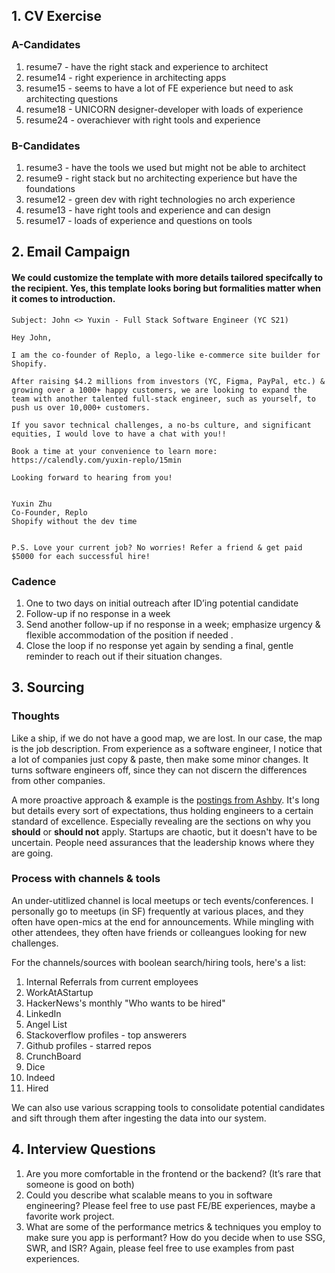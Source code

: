 ## 1. CV Exercise

### A-Candidates

1. resume7 - have the right stack and experience to architect
2. resume14 - right experience in architecting apps
3. resume15 - seems to have a lot of FE experience but need to ask architecting questions
4. resume18 - UNICORN designer-developer with loads of experience
5. resume24 - overachiever with right tools and experience

### B-Candidates

1. resume3 - have the tools we used but might not be able to architect
2. resume9 - right stack but no architecting experience but have the foundations
3. resume12 - green dev with right technologies no arch experience
4. resume13 - have right tools and experience and can design
5. resume17 - loads of experience and questions on tools

## 2. Email Campaign

#### We could customize the template with more details tailored specifcally to the recipient. Yes, this template looks boring but formalities matter when it comes to introduction.

```
Subject: John <> Yuxin - Full Stack Software Engineer (YC S21)

Hey John,

I am the co-founder of Replo, a lego-like e-commerce site builder for Shopify.

After raising $4.2 millions from investors (YC, Figma, PayPal, etc.) & growing over a 1000+ happy customers, we are looking to expand the team with another talented full-stack engineer, such as yourself, to push us over 10,000+ customers.

If you savor technical challenges, a no-bs culture, and significant equities, I would love to have a chat with you!!

Book a time at your convenience to learn more: https://calendly.com/yuxin-replo/15min

Looking forward to hearing from you!


Yuxin Zhu
Co-Founder, Replo
Shopify without the dev time


P.S. Love your current job? No worries! Refer a friend & get paid $5000 for each successful hire!
```

### Cadence

1. One to two days on initial outreach after ID’ing potential candidate
2. Follow-up if no response in a week
3. Send another follow-up if no response in a week; emphasize urgency & flexible accommodation of the position if needed .
4. Close the loop if no response yet again by sending a final, gentle reminder to reach out if their situation changes.

## 3. Sourcing

### Thoughts

Like a ship, if we do not have a good map, we are lost. In our case, the map is the job description. From experience as a software engineer, I notice that a lot of companies just copy & paste, then make some minor changes. It turns software engineers off, since they can not discern the differences from other companies.

A more proactive approach & example is the [postings from Ashby](https://www.ashbyhq.com/careers?ashby_jid=f99c1c4a-07f5-42fa-987e-de9a93f945dd). It's long but details every sort of expectations, thus holding engineers to a certain standard of excellence. Especially revealing are the sections on why you **should** or **should not** apply. Startups are chaotic, but it doesn't have to be uncertain. People need assurances that the leadership knows where they are going.

### Process with channels & tools

An under-utitlized channel is local meetups or tech events/conferences. I personally go to meetups (in SF) frequently at various places, and they often have open-mics at the end for announcements. While mingling with other attendees, they often have friends or colleangues looking for new challenges.

For the channels/sources with boolean search/hiring tools, here's a list:

1. Internal Referrals from current employees
2. WorkAtAStartup
3. HackerNews's monthly "Who wants to be hired"
4. LinkedIn
5. Angel List
6. Stackoverflow profiles - top answerers
7. Github profiles - starred repos
8. CrunchBoard
9. Dice
10. Indeed
11. Hired

We can also use various scrapping tools to consolidate potential candidates and sift through them after ingesting the data into our system.

## 4. Interview Questions

1. Are you more comfortable in the frontend or the backend? (It’s rare that someone is good on both)
2. Could you describe what scalable means to you in software engineering? Please feel free to use past FE/BE experiences, maybe a favorite work project.
3. What are some of the performance metrics & techniques you employ to make sure you app is performant? How do you decide when to use SSG, SWR, and ISR? Again, please feel free to use examples from past experiences.
